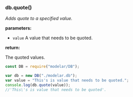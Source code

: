 ### db.quote()

*Adds quote to a specified value.*

**parameters:**

- `value` A value that needs to be quoted.

**return:**

The quoted values.

```javascript
const DB = require("modelar/DB");

var db = new DB("./modelar.db");
var value = "This's is value that needs to be quoted.";
console.log(db.quote(value));
//'This\'s is value that needs to be quoted'.
```